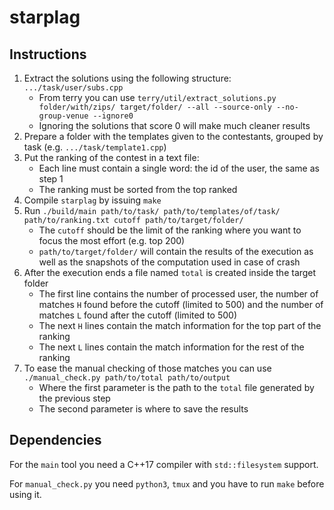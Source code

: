 # starplag

## Instructions

1. Extract the solutions using the following structure: `.../task/user/subs.cpp`
    - From terry you can use `terry/util/extract_solutions.py folder/with/zips/ target/folder/ --all --source-only --no-group-venue --ignore0`
    - Ignoring the solutions that score 0 will make much cleaner results
2. Prepare a folder with the templates given to the contestants, grouped by task (e.g. `.../task/template1.cpp`)
3. Put the ranking of the contest in a text file:
    - Each line must contain a single word: the id of the user, the same as step 1
    - The ranking must be sorted from the top ranked
4. Compile `starplag` by issuing `make`
5. Run `./build/main path/to/task/ path/to/templates/of/task/ path/to/ranking.txt cutoff path/to/target/folder/`
    - The `cutoff` should be the limit of the ranking where you want to focus the most effort (e.g. top 200)
    - `path/to/target/folder/` will contain the results of the execution as well as the snapshots of the computation used in case of crash
6. After the execution ends a file named `total` is created inside the target folder
    - The first line contains the number of processed user, the number of matches `H` found before the cutoff (limited to 500) and the number of matches `L` found after the cutoff (limited to 500)
    - The next `H` lines contain the match information for the top part of the ranking
    - The next `L` lines contain the match information for the rest of the ranking
7. To ease the manual checking of those matches you can use `./manual_check.py path/to/total path/to/output`
    - Where the first parameter is the path to the `total` file generated by the previous step
    - The second parameter is where to save the results

## Dependencies

For the `main` tool you need a C++17 compiler with `std::filesystem` support.

For `manual_check.py` you need `python3`, `tmux` and you have to run `make` before using it.
